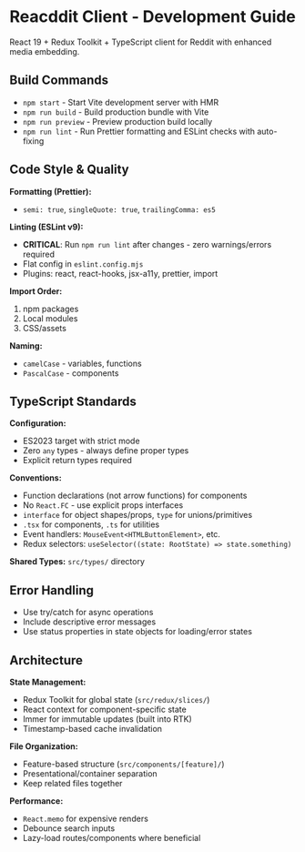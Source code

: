 # Reacddit Client - Development Guide

React 19 + Redux Toolkit + TypeScript client for Reddit with enhanced media embedding.

## Build Commands
- `npm start` - Start Vite development server with HMR
- `npm run build` - Build production bundle with Vite
- `npm run preview` - Preview production build locally
- `npm run lint` - Run Prettier formatting and ESLint checks with auto-fixing

## Code Style & Quality

**Formatting (Prettier):**
- `semi: true`, `singleQuote: true`, `trailingComma: es5`

**Linting (ESLint v9):**
- **CRITICAL**: Run `npm run lint` after changes - zero warnings/errors required
- Flat config in `eslint.config.mjs`
- Plugins: react, react-hooks, jsx-a11y, prettier, import

**Import Order:**
1. npm packages
2. Local modules
3. CSS/assets

**Naming:**
- `camelCase` - variables, functions
- `PascalCase` - components

## TypeScript Standards

**Configuration:**
- ES2023 target with strict mode
- Zero `any` types - always define proper types
- Explicit return types required

**Conventions:**
- Function declarations (not arrow functions) for components
- No `React.FC` - use explicit props interfaces
- `interface` for object shapes/props, `type` for unions/primitives
- `.tsx` for components, `.ts` for utilities
- Event handlers: `MouseEvent<HTMLButtonElement>`, etc.
- Redux selectors: `useSelector((state: RootState) => state.something)`

**Shared Types:** `src/types/` directory

## Error Handling
- Use try/catch for async operations
- Include descriptive error messages
- Use status properties in state objects for loading/error states

## Architecture

**State Management:**
- Redux Toolkit for global state (`src/redux/slices/`)
- React context for component-specific state
- Immer for immutable updates (built into RTK)
- Timestamp-based cache invalidation

**File Organization:**
- Feature-based structure (`src/components/[feature]/`)
- Presentational/container separation
- Keep related files together

**Performance:**
- `React.memo` for expensive renders
- Debounce search inputs
- Lazy-load routes/components where beneficial